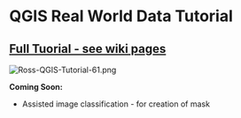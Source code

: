 # QGIS Real World Data Tutorial

## [Full Tuorial - see wiki pages](https://github.com/rossoe/Arma3_QGIS/wiki)

![Ross-QGIS-Tutorial-61.png](https://www.rossedwards.co.uk/arma/tutorial/Ross-QGIS-Tutorial-61.png)


**Coming Soon:**
  * Assisted image classification - for creation of mask
